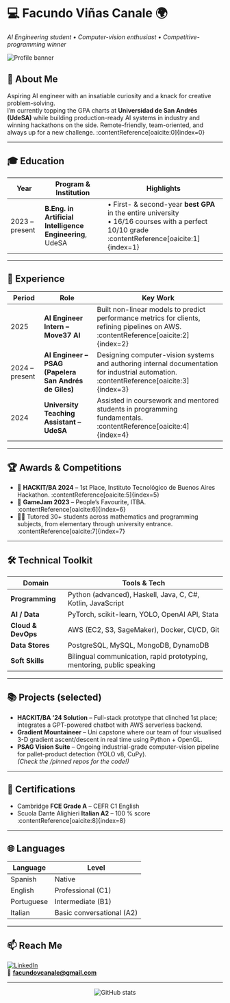 # 💻  Facundo Viñas Canale  🌍  
*AI Engineering student • Computer-vision enthusiast • Competitive-programming winner*

![Profile banner](https://capsule-render.vercel.app/api?type=waving&color=gradient&height=150&section=header&text=Hello,%20world!&fontAlign=50&fontAlignY=70&animation=twinkling)

## 👋 About Me
Aspiring AI engineer with an insatiable curiosity and a knack for creative problem-solving.  
I’m currently topping the GPA charts at **Universidad de San Andrés (UdeSA)** while building production-ready AI systems in industry and winning hackathons on the side. Remote-friendly, team-oriented, and always up for a new challenge. :contentReference[oaicite:0]{index=0}

---

## 🎓 Education
| Year | Program & Institution | Highlights |
|------|-----------------------|------------|
| 2023 – present | **B.Eng. in Artificial Intelligence Engineering**, UdeSA | • First- & second-year **best GPA** in the entire university<br>• 16/16 courses with a perfect 10/10 grade :contentReference[oaicite:1]{index=1} |

---

## 💼 Experience
| Period | Role | Key Work |
|--------|------|----------|
| 2025 | **AI Engineer Intern – Move37 AI** | Built non-linear models to predict performance metrics for clients, refining pipelines on AWS. :contentReference[oaicite:2]{index=2} |
| 2024 – present | **AI Engineer – PSAG (Papelera San Andrés de Giles)** | Designing computer-vision systems and authoring internal documentation for industrial automation. :contentReference[oaicite:3]{index=3} |
| 2024 | **University Teaching Assistant – UdeSA** | Assisted in coursework and mentored students in programming fundamentals. :contentReference[oaicite:4]{index=4} |

---

## 🏆 Awards & Competitions
- 🥇 **HACKIT/BA 2024** – 1st Place, Instituto Tecnológico de Buenos Aires Hackathon. :contentReference[oaicite:5]{index=5}  
- 🥇 **GameJam 2023** – People’s Favourite, ITBA. :contentReference[oaicite:6]{index=6}  
- 👨‍🏫 Tutored 30+ students across mathematics and programming subjects, from elementary through university entrance. :contentReference[oaicite:7]{index=7}  

---

## 🛠️ Technical Toolkit
| Domain | Tools & Tech |
|--------|--------------|
| **Programming** | Python (advanced), Haskell, Java, C, C#, Kotlin, JavaScript |
| **AI / Data** | PyTorch, scikit-learn, YOLO, OpenAI API, Stata |
| **Cloud & DevOps** | AWS (EC2, S3, SageMaker), Docker, CI/CD, Git |
| **Data Stores** | PostgreSQL, MySQL, MongoDB, DynamoDB |
| **Soft Skills** | Bilingual communication, rapid prototyping, mentoring, public speaking |

---

## 📚 Projects (selected)
- **HACKIT/BA ‘24 Solution** – Full-stack prototype that clinched 1st place; integrates a GPT-powered chatbot with AWS serverless backend.  
- **Gradient Mountaineer** – Uni capstone where our team of four visualised 3-D gradient ascent/descent in real time using Python + OpenGL.  
- **PSAG Vision Suite** – Ongoing industrial-grade computer-vision pipeline for pallet-product detection (YOLO v8, CuPy).  
*(Check the /pinned repos for the code!)*

---

## 📜 Certifications
- Cambridge **FCE Grade A** – CEFR C1 English  
- Scuola Dante Alighieri **Italian A2** – 100 % score :contentReference[oaicite:8]{index=8}  

---

## 🌐 Languages
| Language | Level |
|----------|-------|
| Spanish | Native |
| English | Professional (C1) |
| Portuguese | Intermediate (B1) |
| Italian | Basic conversational (A2) |

---

## 📫 Reach Me
[![LinkedIn](https://img.shields.io/badge/LinkedIn-blue?logo=linkedin&style=flat-square)](https://www.linkedin.com/in/facuvcanale/)  
📧 **facundovcanale@gmail.com**

---

<p align="center">
  <img src="https://github-readme-stats.vercel.app/api?username=FacuVCanale&show_icons=true&theme=transparent" alt="GitHub stats" />
</p>

<!--
**FacuVCanale/FacuVCanale** is a ✨ special ✨ repository because its `README.md`
appears on your GitHub profile.
Feel free to add more sections such as “Currently Learning”, “Looking For”, or fun facts!
-->
